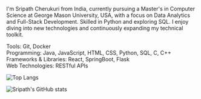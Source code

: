 I'm Sripath Cherukuri from India, currently pursuing a Master's in Computer Science at George Mason University, USA, with a focus on Data Analytics and Full-Stack Development. Skilled in Python and exploring SQL. I enjoy diving into new technologies and continuously expanding my technical toolkit.

Tools: Git, Docker <br/> 
Programming: Java, JavaScript, HTML, CSS, Python, SQL, C, C++ <br/>
Frameworks & Libraries: React, SpringBoot, Flask <br/>
Web Technologies: RESTful APIs
 

![Top Langs](https://github-readme-stats.vercel.app/api/top-langs/?username=sripathch&layout=compact)

![Sripath's GitHub stats](https://github-readme-stats.vercel.app/api?username=sripathch&show_icons=true&theme=blue-green) 
 


